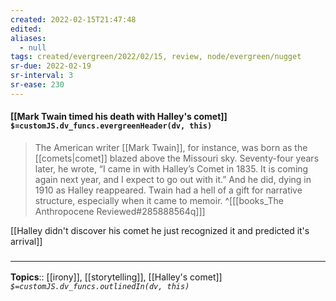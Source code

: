```yaml
---
created: 2022-02-15T21:47:48 
edited: 
aliases:
  - null
tags: created/evergreen/2022/02/15, review, node/evergreen/nugget
sr-due: 2022-02-19
sr-interval: 3
sr-ease: 230
---
```


#### [[Mark Twain timed his death with Halley's comet]] `$=customJS.dv_funcs.evergreenHeader(dv, this)`

> The American writer [[Mark Twain]], for instance, was born as the [[comets|comet]] blazed above the Missouri sky. Seventy-four years later, he wrote, “I came in with Halley’s Comet in 1835. It is coming again next year, and I expect to go out with it.” And he did, dying in 1910 as Halley reappeared. Twain had a hell of a gift for narrative structure, especially when it came to memoir. 
^[[[books_The Anthropocene Reviewed#285888564q]]]

[[Halley didn't discover his comet he just recognized it and predicted it's arrival]]
### <hr class="footnote"/>

**Topics**:: [[irony]], [[storytelling]], [[Halley's comet]]
*`$=customJS.dv_funcs.outlinedIn(dv, this)`*
